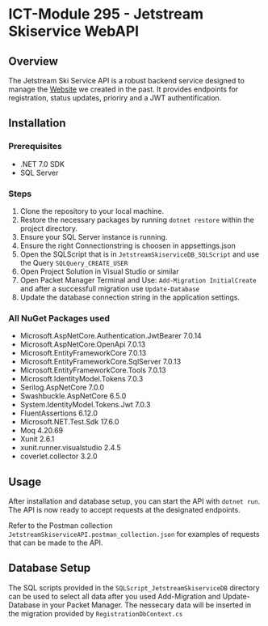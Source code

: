# ICT-Module 295 - Jetstream Skiservice WebAPI

## Overview
The Jetstream Ski Service API is a robust backend service designed to manage the [Website](https://github.com/mahgoe/ICT_Modul294_Praxisarbeit) we created in the past. It provides endpoints for registration, status updates, prioriry and a JWT authentification.

## Installation

### Prerequisites
- .NET 7.0 SDK
- SQL Server

### Steps
1. Clone the repository to your local machine.
2. Restore the necessary packages by running `dotnet restore` within the project directory.
3. Ensure your SQL Server instance is running.
4. Ensure the right Connectionstring is choosen in appsettings.json
5. Open the SQLScript that is in `JetstreamSkiserviceDB_SQLScript` and use the Query `SQLQuery_CREATE_USER`
6. Open Project Solution in Visual Studio or similar
7. Open Packet Manager Terminal and Use: `Add-Migration InitialCreate` and after a successfull migration use `Update-Database`
9. Update the database connection string in the application settings.

### All NuGet Packages used

- Microsoft.AspNetCore.Authentication.JwtBearer 7.0.14
- Microsoft.AspNetCore.OpenApi 7.0.13
- Microsoft.EntityFrameworkCore 7.0.13
- Microsoft.EntityFrameworkCore.SqlServer 7.0.13
- Microsoft.EntityFrameworkCore.Tools 7.0.13
- Microsoft.IdentityModel.Tokens 7.0.3
- Serilog.AspNetCore 7.0.0
- Swashbuckle.AspNetCore 6.5.0
- System.IdentityModel.Tokens.Jwt 7.0.3
- FluentAssertions 6.12.0
- Microsoft.NET.Test.Sdk 17.6.0
- Moq 4.20.69
- Xunit 2.6.1
- xunit.runner.visualstudio 2.4.5
- coverlet.collector 3.2.0

## Usage
After installation and database setup, you can start the API with `dotnet run`. The API is now ready to accept requests at the designated endpoints.

Refer to the Postman collection `JetstreamSkiserviceAPI.postman_collection.json` for examples of requests that can be made to the API.

## Database Setup
The SQL scripts provided in the `SQLScript_JetstreamSkiserviceDB` directory can be used to select all data after you used Add-Migration and Update-Database in your Packet Manager. The nessecary data will be inserted in the migration provided by `RegistrationDbContext.cs`

